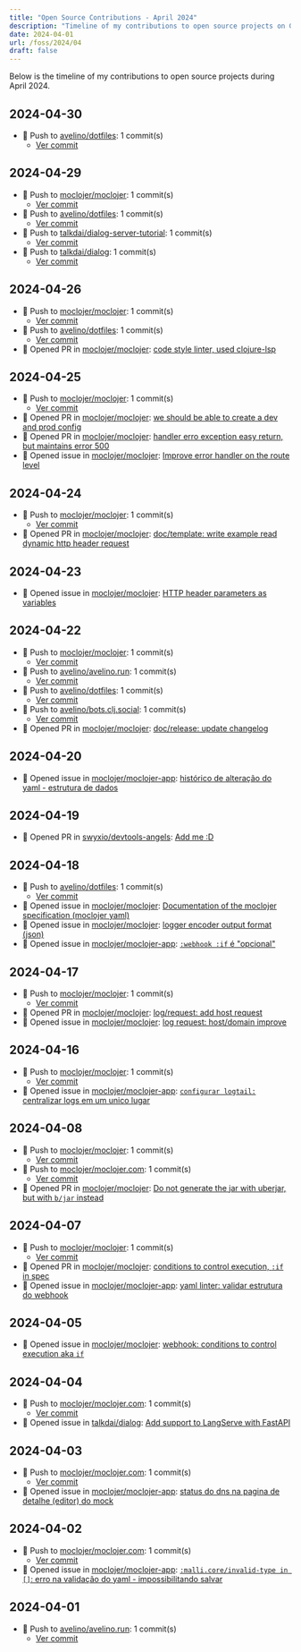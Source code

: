 ```yaml
---
title: "Open Source Contributions - April 2024"
description: "Timeline of my contributions to open source projects on GitHub during April 2024."
date: 2024-04-01
url: /foss/2024/04
draft: false
---
```


Below is the timeline of my contributions to open source projects during April 2024.

## 2024-04-30

- 🔨 Push to [avelino/dotfiles](https://github.com/avelino/dotfiles): 1 commit(s)
  - [Ver commit](https://github.com/avelino?tab=overview&from=2024-04-01&to=2024-04-30)

## 2024-04-29

- 🔨 Push to [moclojer/moclojer](https://github.com/moclojer/moclojer): 1 commit(s)
  - [Ver commit](https://github.com/avelino?tab=overview&from=2024-04-01&to=2024-04-30)
- 🔨 Push to [avelino/dotfiles](https://github.com/avelino/dotfiles): 1 commit(s)
  - [Ver commit](https://github.com/avelino?tab=overview&from=2024-04-01&to=2024-04-30)
- 🔨 Push to [talkdai/dialog-server-tutorial](https://github.com/talkdai/dialog-server-tutorial): 1 commit(s)
  - [Ver commit](https://github.com/avelino?tab=overview&from=2024-04-01&to=2024-04-30)
- 🔨 Push to [talkdai/dialog](https://github.com/talkdai/dialog): 1 commit(s)
  - [Ver commit](https://github.com/avelino?tab=overview&from=2024-04-01&to=2024-04-30)

## 2024-04-26

- 🔨 Push to [moclojer/moclojer](https://github.com/moclojer/moclojer): 1 commit(s)
  - [Ver commit](https://github.com/avelino?tab=overview&from=2024-04-01&to=2024-04-30)
- 🔨 Push to [avelino/dotfiles](https://github.com/avelino/dotfiles): 1 commit(s)
  - [Ver commit](https://github.com/avelino?tab=overview&from=2024-04-01&to=2024-04-30)
- 🔀 Opened PR in [moclojer/moclojer](https://github.com/moclojer/moclojer): [code style linter, used clojure-lsp](https://github.com/moclojer/moclojer/pull/256)

## 2024-04-25

- 🔨 Push to [moclojer/moclojer](https://github.com/moclojer/moclojer): 1 commit(s)
  - [Ver commit](https://github.com/avelino?tab=overview&from=2024-04-01&to=2024-04-30)
- 🔀 Opened PR in [moclojer/moclojer](https://github.com/moclojer/moclojer): [we should be able to create a dev and prod config](https://github.com/moclojer/moclojer/pull/255)
- 🔀 Opened PR in [moclojer/moclojer](https://github.com/moclojer/moclojer): [handler erro exception easy return, but maintains error 500](https://github.com/moclojer/moclojer/pull/254)
- 🐛 Opened issue in [moclojer/moclojer](https://github.com/moclojer/moclojer): [Improve error handler on the route level](https://github.com/moclojer/moclojer/issues/253)

## 2024-04-24

- 🔨 Push to [moclojer/moclojer](https://github.com/moclojer/moclojer): 1 commit(s)
  - [Ver commit](https://github.com/avelino?tab=overview&from=2024-04-01&to=2024-04-30)
- 🔀 Opened PR in [moclojer/moclojer](https://github.com/moclojer/moclojer): [doc/template: write example read dynamic http header request](https://github.com/moclojer/moclojer/pull/252)

## 2024-04-23

- 🐛 Opened issue in [moclojer/moclojer](https://github.com/moclojer/moclojer): [HTTP header parameters as variables](https://github.com/moclojer/moclojer/issues/251)

## 2024-04-22

- 🔨 Push to [moclojer/moclojer](https://github.com/moclojer/moclojer): 1 commit(s)
  - [Ver commit](https://github.com/avelino?tab=overview&from=2024-04-01&to=2024-04-30)
- 🔨 Push to [avelino/avelino.run](https://github.com/avelino/avelino.run): 1 commit(s)
  - [Ver commit](https://github.com/avelino?tab=overview&from=2024-04-01&to=2024-04-30)
- 🔨 Push to [avelino/dotfiles](https://github.com/avelino/dotfiles): 1 commit(s)
  - [Ver commit](https://github.com/avelino?tab=overview&from=2024-04-01&to=2024-04-30)
- 🔨 Push to [avelino/bots.clj.social](https://github.com/avelino/bots.clj.social): 1 commit(s)
  - [Ver commit](https://github.com/avelino?tab=overview&from=2024-04-01&to=2024-04-30)
- 🔀 Opened PR in [moclojer/moclojer](https://github.com/moclojer/moclojer): [doc/release: update changelog](https://github.com/moclojer/moclojer/pull/250)

## 2024-04-20

- 🐛 Opened issue in [moclojer/moclojer-app](https://github.com/moclojer/moclojer-app): [histórico de alteração do yaml - estrutura de dados](https://github.com/moclojer/moclojer-app/issues/279)

## 2024-04-19

- 🔀 Opened PR in [swyxio/devtools-angels](https://github.com/swyxio/devtools-angels): [Add me :D](https://github.com/swyxio/devtools-angels/pull/57)

## 2024-04-18

- 🔨 Push to [avelino/dotfiles](https://github.com/avelino/dotfiles): 1 commit(s)
  - [Ver commit](https://github.com/avelino?tab=overview&from=2024-04-01&to=2024-04-30)
- 🐛 Opened issue in [moclojer/moclojer](https://github.com/moclojer/moclojer): [Documentation of the moclojer specification (moclojer yaml)](https://github.com/moclojer/moclojer/issues/245)
- 🐛 Opened issue in [moclojer/moclojer](https://github.com/moclojer/moclojer): [logger encoder output format (json)](https://github.com/moclojer/moclojer/issues/244)
- 🐛 Opened issue in [moclojer/moclojer-app](https://github.com/moclojer/moclojer-app): [`:webhook :if` é "opcional"](https://github.com/moclojer/moclojer-app/issues/275)

## 2024-04-17

- 🔨 Push to [moclojer/moclojer](https://github.com/moclojer/moclojer): 1 commit(s)
  - [Ver commit](https://github.com/avelino?tab=overview&from=2024-04-01&to=2024-04-30)
- 🔀 Opened PR in [moclojer/moclojer](https://github.com/moclojer/moclojer): [log/request: add host request](https://github.com/moclojer/moclojer/pull/242)
- 🐛 Opened issue in [moclojer/moclojer](https://github.com/moclojer/moclojer): [log request: host/domain improve](https://github.com/moclojer/moclojer/issues/241)

## 2024-04-16

- 🔨 Push to [moclojer/moclojer](https://github.com/moclojer/moclojer): 1 commit(s)
  - [Ver commit](https://github.com/avelino?tab=overview&from=2024-04-01&to=2024-04-30)
- 🐛 Opened issue in [moclojer/moclojer-app](https://github.com/moclojer/moclojer-app): [`configurar logtail:` centralizar logs em um unico lugar](https://github.com/moclojer/moclojer-app/issues/273)

## 2024-04-08

- 🔨 Push to [moclojer/moclojer](https://github.com/moclojer/moclojer): 1 commit(s)
  - [Ver commit](https://github.com/avelino?tab=overview&from=2024-04-01&to=2024-04-30)
- 🔨 Push to [moclojer/moclojer.com](https://github.com/moclojer/moclojer.com): 1 commit(s)
  - [Ver commit](https://github.com/avelino?tab=overview&from=2024-04-01&to=2024-04-30)
- 🔀 Opened PR in [moclojer/moclojer](https://github.com/moclojer/moclojer): [ Do not generate the jar with uberjar, but with `b/jar` instead](https://github.com/moclojer/moclojer/pull/237)

## 2024-04-07

- 🔨 Push to [moclojer/moclojer](https://github.com/moclojer/moclojer): 1 commit(s)
  - [Ver commit](https://github.com/avelino?tab=overview&from=2024-04-01&to=2024-04-30)
- 🔀 Opened PR in [moclojer/moclojer](https://github.com/moclojer/moclojer): [conditions to control execution, `:if` in spec](https://github.com/moclojer/moclojer/pull/236)
- 🐛 Opened issue in [moclojer/moclojer-app](https://github.com/moclojer/moclojer-app): [yaml linter: validar estrutura do webhook](https://github.com/moclojer/moclojer-app/issues/267)

## 2024-04-05

- 🐛 Opened issue in [moclojer/moclojer](https://github.com/moclojer/moclojer): [webhook: conditions to control execution aka `if`](https://github.com/moclojer/moclojer/issues/235)

## 2024-04-04

- 🔨 Push to [moclojer/moclojer.com](https://github.com/moclojer/moclojer.com): 1 commit(s)
  - [Ver commit](https://github.com/avelino?tab=overview&from=2024-04-01&to=2024-04-30)
- 🐛 Opened issue in [talkdai/dialog](https://github.com/talkdai/dialog): [Add support to LangServe with FastAPI](https://github.com/talkdai/dialog/issues/170)

## 2024-04-03

- 🔨 Push to [moclojer/moclojer.com](https://github.com/moclojer/moclojer.com): 1 commit(s)
  - [Ver commit](https://github.com/avelino?tab=overview&from=2024-04-01&to=2024-04-30)
- 🐛 Opened issue in [moclojer/moclojer-app](https://github.com/moclojer/moclojer-app): [status do dns na pagina de detalhe (editor) do mock](https://github.com/moclojer/moclojer-app/issues/265)

## 2024-04-02

- 🔨 Push to [moclojer/moclojer.com](https://github.com/moclojer/moclojer.com): 1 commit(s)
  - [Ver commit](https://github.com/avelino?tab=overview&from=2024-04-01&to=2024-04-30)
- 🐛 Opened issue in [moclojer/moclojer-app](https://github.com/moclojer/moclojer-app): [`:malli.core/invalid-type in []`: erro na validação do yaml - impossibilitando salvar](https://github.com/moclojer/moclojer-app/issues/262)

## 2024-04-01

- 🔨 Push to [avelino/avelino.run](https://github.com/avelino/avelino.run): 1 commit(s)
  - [Ver commit](https://github.com/avelino?tab=overview&from=2024-04-01&to=2024-04-30)

